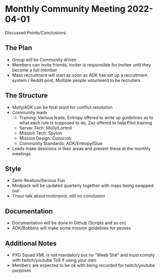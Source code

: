 # Monthly Community Meeting 2022-04-01


Discussed Points/Conclusions:

## The Plan
- Group will be Community driven
- Members can invite friends, Inviter is responsible for Invitee until they become a full member
- Mass recruitment will start as soon as ADK has set up a recruitment system / Reddit post, Multiple people volunteerd to be recruiters
## The Structure
- Molly/ADK can be final word for conflict resolution
- Community leads
     - Training: Various leads, Entropy offered to write up guidelines as to what each role is supposed to do, Zaz offered to help Pilot training
     - Server Tech: Molly/Lortmil
     - Mission Tech: Spylon
     - Mission Design: Conorrob
     - Community Standards: ADK/Entropy/Glue
- Leads make desicions in their areas and present these at the monthly meetings
## Style
- Semi-Realism/Serious Fun
- Modpack will be updated quarterly together with maps being swapped out
- 1 hour talk about motorpool, still no conclusion
## Documentation
- Documentation will be done in Github (Scripts and so on)
- ADK/Bobbins will make some mission guidelines for zeuses
## Additional Notes
- PXG Squad XML is not mandatory but no "Weeb Shit" and must comply with twitch/youtube ToS if using your own
- Members are expected to be ok with being recorded for twitch/youtube purposes
